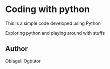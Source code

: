 # Coding with python
This is a simple code developed using Python

Exploring python and playing around with stuffs

## Author
Obiageli Ogbutor
